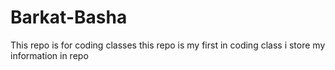 # Barkat-Basha
This repo is for coding classes
this repo is my first in coding class
i store my information in repo

